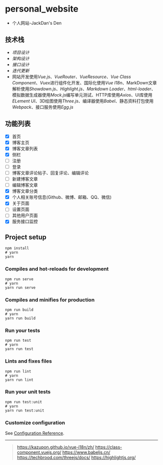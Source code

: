 # personal_website

- 个人网站-JackDan's Den

## 技术栈 
- <em>项目设计</em>
- <em>架构设计</em>
- <em>接口设计</em>
- <em>迭代更新</em>
- 网站开发使用<em>Vue.js</em>、<em>VueRouter</em>、<em>VueResource</em>、<em>Vue Class Component</em>、<em>Vuex</em>进行组件化开发、国际化使用<em>Vue I18n</em>、MarkDown文章解析使用<em>Showdown.js</em>、<em>Highlight.js</em>、<em>Markdown Loader</em>、<em>html-loader</em>、模拟数据生成器使用<em>Mock.js</em>编写单元测试、HTTP库使用<em>Axios</em>、UI库使用<em>ELement UI</em>、3D绘图使用<em>Three.js</em>、编译器使用<em>Babel</em>、静态资料打包使用<em>Webpack</em>、接口服务使用<em>Egg.js</em>

## 功能列表

  - [X] 首页
  - [X] 博客主页
  - [X] 博客文章列表
  - [X] 侧栏
  - [ ] 注册 
  - [ ] 登录
  - [ ] 博客文章评论帖子、回复评论、编辑评论
  - [ ] 新建博客文章
  - [ ] 编辑博客文章
  - [X] 博客文章分类
  - [X] 个人相关账号信息(Github、微博、邮箱、QQ、微信)
  - [X] 关于页面
  - [ ] 设置页面
  - [ ] 其他用户页面
  - [X] 服务接口监控 

## Project setup
``` shell
npm install
# yarn
yarn
```

### Compiles and hot-reloads for development
```shell
npm run serve
# yarn
yarn run serve
```

### Compiles and minifies for production
```shell
npm run build
# yarn
yarn run build
```

### Run your tests
```shell
npm run test
# yarn
yarn run test
```

### Lints and fixes files
```shell
npm run lint
# yarn
yarn run lint
```

### Run your unit tests
```shell
npm run test:unit
# yarn
yarn run test:unit
```

### Customize configuration
See [Configuration Reference](https://cli.vuejs.org/config/).

------

> https://kazupon.github.io/vue-i18n/zh/
> https://class-component.vuejs.org/
> https://www.babeljs.cn/
> https://techbrood.com/threejs/docs/
> https://highlightjs.org/